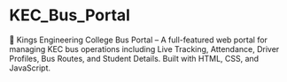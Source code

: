 # KEC_Bus_Portal
🚌 Kings Engineering College Bus Portal – A full-featured web portal for managing KEC bus operations including Live Tracking, Attendance, Driver Profiles, Bus Routes, and Student Details. Built with HTML, CSS, and JavaScript.
